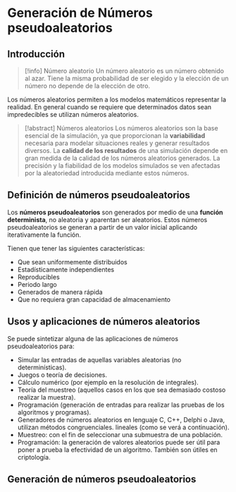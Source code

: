 # Generación de Números pseudoaleatorios
## Introducción

> [!info] Número aleatorio
> Un número aleatorio es un número obtenido al azar. Tiene la misma probabilidad de ser elegido y la elección de un número no depende de la elección de otro.

Los números aleatorios permiten a los modelos matemáticos representar la realidad.
En general cuando se requiere que determinados datos sean impredecibles se utilizan números aleatorios.

> [!abstract]  Números aleatorios
> Los números aleatorios son la base esencial de la simulación, ya que proporcionan la **variabilidad** necesaria para modelar situaciones reales y generar resultados diversos.
> La **calidad de los resultados** de una simulación depende en gran medida de la calidad de los números aleatorios generados. La precisión y la fiabilidad de los modelos simulados se ven afectadas por la aleatoriedad introducida mediante estos números.

## Definición de números pseudoaleatorios
Los **números pseudoaleatorios** son generados por medio de una **función determinista**, no aleatoria y aparentan ser aleatorios. Estos números pseudoaleatorios se generan a partir de un valor inicial aplicando iterativamente la función.

Tienen que tener las siguientes características:
- Que sean uniformemente distribuidos
- Estadísticamente independientes
- Reproducibles
- Periodo largo
- Generados de manera rápida
- Que no requiera gran capacidad de almacenamiento

## Usos y aplicaciones de números aleatorios
Se puede sintetizar alguna de las aplicaciones de números pseudoaleatorios para:
- Simular las entradas de aquellas variables aleatorias (no determinísticas).
- Juegos o teoría de decisiones.
- Cálculo numérico (por ejemplo en la resolución de integrales).
- Teoría del muestreo (aquellos casos en los que sea demasiado costoso realizar la muestra).
- Programación (generación de entradas para realizar las pruebas de los algoritmos y programas).
- Generadores de números aleatorios en lenguaje C, C++, Delphi o Java, utilizan métodos congruenciales. lineales (como se verá a continuación).
- Muestreo: con el fin de seleccionar una submuestra de una población.
- Programación: la generación de valores aleatorios puede ser útil para poner a prueba la efectividad de un algoritmo. También son útiles en criptología.

## Generación de números pseudoaleatorios

